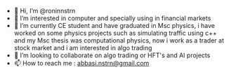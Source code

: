 - 👋 Hi, I’m @roninnstrn
- 👀 I’m interested in computer and specially using in financial markets
- 🌱 I’m currently CE student and have graduated in Msc physics, i have worked on some physics projects such as simulating traffic using c++ and my Msc thesis was computational physics, now i work as a trader at stock market and i am interested in algo trading
- 💞️ I’m looking to collaborate on algo trading or HFT's and AI projects
- 📫 How to reach me : abbasi.nstrn@gmail.com

<!---
roninnstrn/roninnstrn is a ✨ special ✨ repository because its `README.md` (this file) appears on your GitHub profile.
You can click the Preview link to take a look at your changes.
--->
